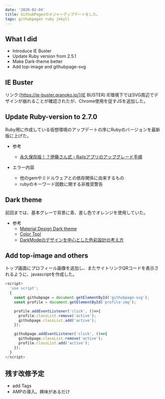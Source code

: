 ```yaml
---
date: '2020-02-04'
title: GithubPagesのメジャーアップデートをした。
tags: githubpages ruby jekyll
---
```


<!-- # {{ page.title }}
<span>{% include svg/tag.svg %}{% for tag in site.tags %}{{ tag[0] }},&nbsp;{% endfor %}&nbsp;Updated at&nbsp;{{ "now" | date: "%Y.%m.%d" }}</span> -->

## What I did
- Introduce IE Buster
- Update Ruby version from 2.5.1
- Make Dark-theme better
- Add top-image and githubpage-svg

## IE Buster
リンク:[https://ie-buster.qranoko.jp/](IE BUSTER)
IE環境下ではSVG周辺でデザインが崩れることが確認されたが、Chrome使用を促すJSを追加した。

## Update Ruby-version to 2.7.0
Ruby用に作成している仮想環境のアップデートの序にRubyのバージョンを最新版に上げた。

- 参考
  - [永久保存版！？伊藤さん式・Railsアプリのアップグレード手順](https://qiita.com/jnchito/items/0ee47108972a0e302caf)

- エラー内容
  - 他のgemやミドルウェアとの依存関係に由来するもの
  - rubyのキーワード因数に関する非推奨警告

## Dark theme
前回までは、基本グレーで背景に青、差し色でオレンジを使用していた。

- 参考
  - [Material Design Dark theme](https://material.io/design/color/dark-theme.html)
  - [Color Tool](https://material.io/resources/color/#!/?view.left=0&view.right=1&primary.color=121212&secondary.color=7bd0e7)
  - [DarkModeのデザインを中心とした色彩設計の考え方](https://kudakurage.hatenadiary.com/entry/2019/07/29/083000)

## Add top-image and others
トップ画面にプロフィール画像を追加し、またサイトリンクQRコードを表示されるように、javascriptを作成した。

```javascript
<script>
  'use script';
  {
    const githubpage = document.getElementById('githubpage-svg');
    const profile = document.getElementById('profile-img');

    profile.addEventListener('click', ()=>{
      profile.classList.remove('active');
      githubpage.classList.add('active');
    });

    githubpage.addEventListener('click', ()=>{
      githubpage.classList.remove('active');
      profile.classList.add('active');
    });
  }
</script>
```
## 残す改修予定
- add Tags
- AMPの導入。興味があるだけ